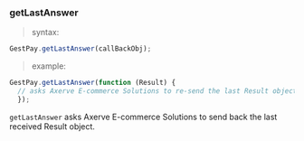 ### getLastAnswer

> syntax: 

```javascript
GestPay.getLastAnswer(callBackObj);
```

> example:

```javascript
GestPay.getLastAnswer(function (Result) {
  // asks Axerve E-commerce Solutions to re-send the last Result object. 
  });
```

`getLastAnswer` asks Axerve E-commerce Solutions to send back the last received Result object.   